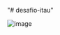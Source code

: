 "# desafio-itau" 

![image](https://github.com/user-attachments/assets/c82df883-5162-45ba-a983-b54f8e35c26e)
